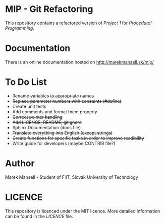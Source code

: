 # MIP - Git Refactoring
This repository contains a refactored version of *Project 1* for *Procedural Programming*.

# Documentation
There is an online documentation hosted on http://marekmansell.sk/mip/

# To Do List
*  ~~Rename variables to appropriate names~~
*  ~~Replace parameter numbers with constants (#define)~~
*  Create unit tests
*  ~~Add comments and format them properly~~
*  ~~Correct pointer handling~~
*  ~~Add LICENCE, README, gitignore~~
*  Sphinx Documentation (docs file)
*  ~~Translate everything into English (except strings)~~
*  ~~Create functions for specific tasks in order to improve readibility~~
*  Write guide for developers (maybe CONTRIB file?)  

# Author
Marek Mansell - Student of FIIT, Slovak University of Technology

# LICENCE
This repository is licenced under the MIT licence. More detailed information can be found in the *LICENCE* file.
